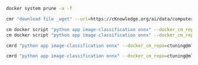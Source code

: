 ﻿```bash
docker system prune -a -f

cmr "download file _wget" --url=https://cKnowledge.org/ai/data/computer_mouse.jpg --verify=no --env.MLC_DOWNLOAD_CHECKSUM=45ae5c940233892c2f860efdf0b66e7e

cm docker script "python app image-classification onnx" --docker_cm_repo=ctuning@mlcommons-ck --env.MLC_IMAGE=computer_mouse.jpg
cm docker script "python app image-classification onnx" --docker_cm_repo=ctuning@mlcommons-ck --input=computer_mouse.jpg

cmrd "python app image-classification onnx" --docker_cm_repo=ctuning@mlcommons-ck --input=computer_mouse.jpg -j --docker_it

cmrd "python app image-classification onnx" --docker_cm_repo=ctuning@mlcommons-ck --input=computer_mouse.jpg --output=.


```
